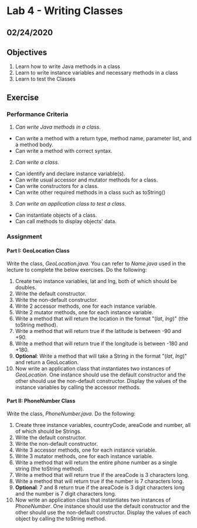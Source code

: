 # Lab 4 - Writing Classes #

## 02/24/2020 ##

## Objectives ##

1. Learn how to write Java methods in a class
2. Learn to write instance variables and necessary methods in a class
3. Learn to test the Classes

## Exercise ##

### Performance Criteria ###

1. *Can write Java methods in a class.*
  * Can write a method with a return type, method name, parameter list, and a method body.
  * Can write a method with correct syntax.
2. *Can write a class.*
  * Can identify and declare instance variable(s).
  * Can write usual accessor and mutator methods for a class.
  * Can write constructors for a class.
  * Can write other required methods in a class such as toString()
3. *Can write an application class to test a class.*
  * Can instantiate objects of a class.
  * Can call methods to display objects' data.

### Assignment ###

#### Part I: GeoLocation Class ####
Write the class, *GeoLocation.java*. You can refer to *Name.java* used in the lecture to complete the below exercises. Do the following:
1. Create two instance variables, lat and lng, both of which should be doubles.
2. Write the default constructor.
3. Write the non-default constructor.
4. Write 2 accessor methods, one for each instance variable.
5. Write 2 mutator methods, one for each instance variable.
6. Write a method that will return the location in the format "(*lat*, *lng*)" (the toString method).
7. Write a method that will return true if the latitude is between -90 and +90.
8. Write a method that will return true if the longitude is between -180 and +180.
9. **Optional**: Write a method that will take a String in the format "(*lat*, *lng*)" and return a GeoLocation.
10. Now write an application class that instantiates two instances of *GeoLocation*. One instance should use the default constructor and the other should use the non-default constructor. Display the values of the instance variables by calling the accessor methods.

#### Part II: PhoneNumber Class ####
Write the class, *PhoneNumber.java*. Do the following:
1. Create three instance variables, countryCode, areaCode and number, all of which should be Strings.
2. Write the default constructor.
3. Write the non-default constructor.
4. Write 3 accessor methods, one for each instance variable.
5. Write 3 mutator methods, one for each instance variable.
6. Write a method that will return the entire phone number as a single string (the toString method).
7. Write a method that will return true if the areaCode is 3 characters long.
8. Write a method that will return true if the number is 7 characters long.
9. **Optional**: 7 and 8 return true if the areaCode is 3 digit characters long and the number is 7 digit characters long.
10. Now write an application class that instantiates two instances of *PhoneNumber*. One instance should use the default constructor and the other should use the non-default constructor. Display the values of each object by calling the toString method.
